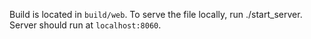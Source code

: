 Build is located in `build/web`. To serve the file locally, run ./start_server. Server should run at `localhost:8060`.
